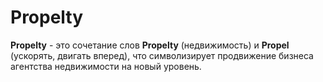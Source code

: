 # Propelty

**Propelty** - это сочетание слов **Propelty** (недвижимость) и **Propel** (ускорять, двигать вперед), 
что символизирует продвижение бизнеса агентства недвижимости на новый уровень.
